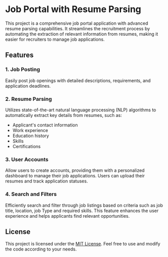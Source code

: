 # Job Portal with Resume Parsing

This project is a comprehensive job portal application with advanced resume parsing capabilities. It streamlines the recruitment process by automating the extraction of relevant information from resumes, making it easier for recruiters to manage job applications.

## Features

### 1. Job Posting

Easily post job openings with detailed descriptions, requirements, and application deadlines. 

### 2. Resume Parsing

Utilizes state-of-the-art natural language processing (NLP) algorithms to automatically extract key details from resumes, such as:
- Applicant's contact information
- Work experience
- Education history
- Skills
- Certifications

### 3. User Accounts

Allow users to create accounts, providing them with a personalized dashboard to manage their job applications. Users can upload their resumes and track application statuses.

### 4. Search and Filters

Efficiently search and filter through job listings based on criteria such as job title, location, job Type and required skills. This feature enhances the user experience and helps applicants find relevant opportunities.



## License

This project is licensed under the [MIT License](LICENSE). Feel free to use and modify the code according to your needs.


